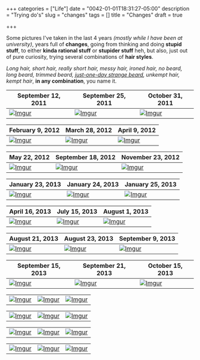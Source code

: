 +++
categories = ["Life"]
date = "0042-01-01T18:31:27-05:00"
description = "Trying do's"
slug = "changes"
tags = []
title = "Changes"
draft = true

+++

Some pictures I've taken in the last 4 years *(mostly while I have been at university)*, years full of **changes**, going from thinking and doing **stupid stuff**, to either **kinda rational stuff** or **stupider stuff** heh, but also, just out of pure curiosity, trying several combinations of **hair styles**.

*Long hair, short hair, really short hair, messy hair, ironed hair, no beard, long beard, trimmed beard, [just-one-day strange beard](https://i.imgur.com/08QYPLZ.jpg), unkempt hair, kempt hair*, **in any combination**, you name it.

| September 12, 2011  | September 25, 2011  | October 31, 2011 |
|---|---|---|
| [![][01]][01] | [![][02]][02] | [![][03]][03] |

| February 9, 2012  | March 28, 2012  | April 9, 2012 |
|---|---|---|
| [![][04]][04] | [![][05]][05] | [![][06]][06] |

| May 22, 2012  | September 18, 2012 | November 23, 2012 |
|---|---|---|
| [![][07]][07] | [![][08]][08] | [![][09]][09] |

| January 23, 2013 | January 24, 2013 | January 25, 2013 |
|---|---|---|
| [![][10]][10] | [![][11]][11] | [![][12]][12] |

| April 16, 2013 | July 15, 2013 | August 1, 2013 |
|---|---|---|
| [![][13]][13] | [![][14]][14] | [![][15]][15] |

| August 21, 2013 | August 23, 2013 | September 9, 2013 |
|---|---|---|
| [![][16]][16] | [![][17]][17] | [![][18]][18] |

| September 15, 2013 | September 21, 2013 | October 15, 2013  |
|---|---|---|
| [![][19]][19] | [![][20]][20]  | [![][21]][21] |

|   |   |   |
|---|---|---|
| [![][22]][22] | [![][23]][23]  | [![][24]][24] |

|   |   |   |
|---|---|---|
| [![][25]][25] | [![][26]][26] | [![][27]][27] |

|   |   |   |
|---|---|---|
| [![][28]][28] | [![][29]][29] | [![][30]][30] |

|   |   |   |
|---|---|---|
| [![][31]][31] | [![][32]][32] | [![][33]][33] |


[01]: https://i.imgur.com/MlP3PJy.jpg "Imgur"
[02]: https://i.imgur.com/fjtZtMV.jpg "Imgur"
[03]: https://i.imgur.com/k7kTso7.jpg "Imgur"

[04]: https://i.imgur.com/VZ6utWn.jpg "Imgur"
[05]: https://i.imgur.com/EsGNBH2.jpg "Imgur"
[06]: https://i.imgur.com/yrzwyDu.jpg "Imgur"

[07]: https://i.imgur.com/jrIFyRP.jpg "Imgur"
[08]: https://i.imgur.com/CTKS2Oj.jpg "Imgur"
[09]: https://i.imgur.com/08QYPLZ.jpg "Imgur"

[10]: https://i.imgur.com/qAOGi4Q.jpg "Imgur"
[11]: https://i.imgur.com/vS0jdQr.jpg "Imgur"
[12]: https://i.imgur.com/swRt13o.jpg "Imgur"

[13]: https://i.imgur.com/lc6sdPN.jpg "Imgur"
[14]: https://i.imgur.com/9J8gJy2.jpg "Imgur"
[15]: https://i.imgur.com/rKF1ftO.jpg "Imgur"

[16]: https://i.imgur.com/0B0xFNp.jpg "Imgur"
[17]: https://i.imgur.com/uIpdQT0.jpg "Imgur"
[18]: https://i.imgur.com/CxfiICG.jpg "Imgur"

[19]: https://i.imgur.com/wSH2vox.jpg "Imgur"
[20]: https://i.imgur.com/MhNbBtD.jpg "Imgur"
[21]: https://i.imgur.com/ivcneBn.jpg "Imgur"

[22]: https://i.imgur.com/QTEO7kA.jpg "Imgur"
[23]: https://i.imgur.com/Ez525sK.jpg "Imgur"
[24]: https://i.imgur.com/nzL5SdX.jpg "Imgur"

[25]: https://i.imgur.com/BfZ9cVy.jpg "Imgur"
[26]: https://i.imgur.com/ahx8LFr.jpg "Imgur"
[27]: https://i.imgur.com/88uNY75.jpg "Imgur"

[28]: https://i.imgur.com/Gd9lbMU.jpg "Imgur"
[29]: https://i.imgur.com/F8lqC0I.jpg "Imgur"
[30]: https://i.imgur.com/33UlaAT.jpg "Imgur"

[31]: https://i.imgur.com/gTHmNpD.jpg "Imgur"
[32]: https://i.imgur.com/Jl6exa6.jpg "Imgur"
[33]: https://www.com "Imgur"
